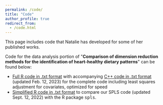 ```yaml
---
permalink: /code/
title: "Code"
author_profile: true
redirect_from: 
  - /code.html
---
```


This page includes code that Natalie has developed for some of her published works.

Code for the data analysis portion of "**Comparison of dimension reduction methods for the identification of heart-healthy dietary patterns**" can be found below:
+ [Full R code in .txt format](https://github.com/ncgasca/ncgasca.github.io/files/10718425/Gasca_Rcode_DataApplication_Advanced.txt) with accompanying [C++ code in .txt format](https://github.com/ncgasca/ncgasca.github.io/files/10718426/Gasca_CPPcode_DataApplication_Advanced.txt) (updated Feb. 12, 2023) for the complete code including least squares adjustment for covariates, optimized for speed
+ [Simplified R code in .txt format](https://github.com/ncgasca/ncgasca.github.io/files/9553809/Gasca_Rcode_DataApplication_Basic.txt) to compare our SPLS code (updated Sept. 12, 2022) with the R package <kbd>spls</kbd>.
